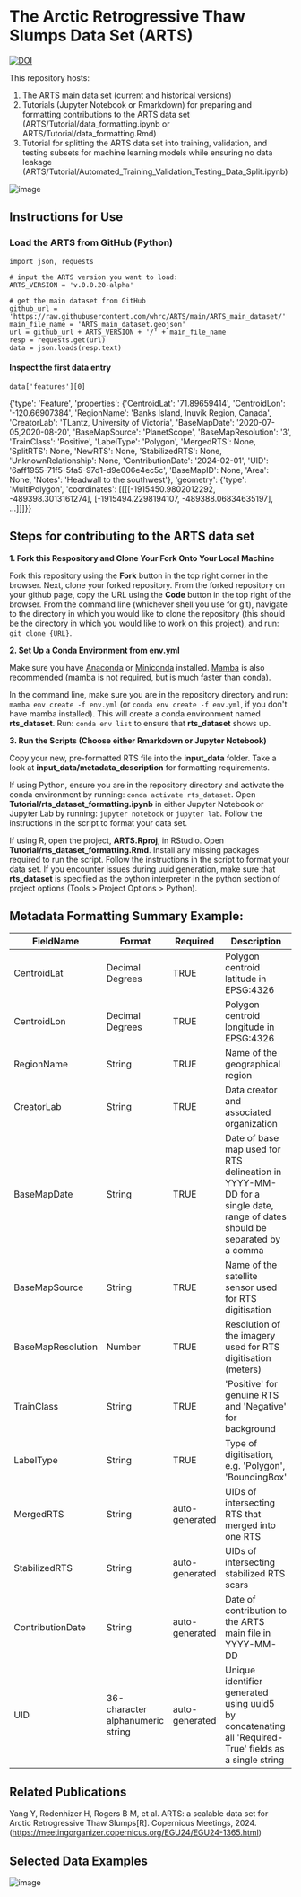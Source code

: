 # The Arctic Retrogressive Thaw Slumps Data Set (ARTS)

[![DOI](https://zenodo.org/badge/730674203.svg)](https://zenodo.org/doi/10.5281/zenodo.10535025)

This repository hosts:
1. The ARTS main data set (current and historical versions)
2. Tutorials (Jupyter Notebook or Rmarkdown) for preparing and formatting contributions to the ARTS data set (ARTS/Tutorial/data_formatting.ipynb or ARTS/Tutorial/data_formatting.Rmd)
3. Tutorial for splitting the ARTS data set into training, validation, and testing subsets for machine learning models while ensuring no data leakage (ARTS/Tutorial/Automated_Training_Validation_Testing_Data_Split.ipynb)

![image](https://github.com/whrc/ARTS/blob/main/img/YiliYang_RTS_site_figure_Jun_2024_stereographic.jpg)

## Instructions for Use
### Load the ARTS from GitHub (Python)
```
import json, requests

# input the ARTS version you want to load:
ARTS_VERSION = 'v.0.0.20-alpha'

# get the main dataset from GitHub
github_url = 'https://raw.githubusercontent.com/whrc/ARTS/main/ARTS_main_dataset/'
main_file_name = 'ARTS_main_dataset.geojson'
url = github_url + ARTS_VERSION + '/' + main_file_name
resp = requests.get(url)
data = json.loads(resp.text)
```
#### Inspect the first data entry
```
data['features'][0]
```
{'type': 'Feature',
 'properties': {'CentroidLat': '71.89659414',
  'CentroidLon': '-120.66907384',
  'RegionName': 'Banks Island, Inuvik Region, Canada',
  'CreatorLab': 'TLantz, University of Victoria',
  'BaseMapDate': '2020-07-05,2020-08-20',
  'BaseMapSource': 'PlanetScope',
  'BaseMapResolution': '3',
  'TrainClass': 'Positive',
  'LabelType': 'Polygon',
  'MergedRTS': None,
  'SplitRTS': None,
  'NewRTS': None,
  'StabilizedRTS': None,
  'UnknownRelationship': None,
  'ContributionDate': '2024-02-01',
  'UID': '6aff1955-71f5-5fa5-97d1-d9e006e4ec5c',
  'BaseMapID': None,
  'Area': None,
  'Notes': 'Headwall to the southwest'},
 'geometry': {'type': 'MultiPolygon',
  'coordinates': [[[[-1915450.9802012292, -489398.3013161274],
     [-1915494.2298194107, -489388.06834635197],
    ...]]]}}

## Steps for contributing to the ARTS data set
**1. Fork this Respository and Clone Your Fork Onto Your Local Machine**

Fork this repository using the **Fork** button in the top right corner in the browser. Next, clone your forked repository. From the forked repository on your github page, copy the URL using the **Code** button in the top right of the browser. From the command line (whichever shell you use for git), navigate to the directory in which you would like to clone the repository (this should be the directory in which you would like to work on this project), and run: `git clone {URL}`.

**2. Set Up a Conda Environment from env.yml**

Make sure you have [Anaconda](https://www.anaconda.com/download/) or [Miniconda](https://docs.conda.io/projects/miniconda/en/latest/) installed. [Mamba](https://anaconda.org/conda-forge/mamba) is also recommended (mamba is not required, but is much faster than conda).

In the command line, make sure you are in the repository directory and run: `mamba env create -f env.yml` (or `conda env create -f env.yml`, if you don't have mamba installed). This will create a conda environment named **rts_dataset**. Run: `conda env list` to ensure that **rts_dataset** shows up.

**3. Run the Scripts (Choose either Rmarkdown or Jupyter Notebook)**

Copy your new, pre-formatted RTS file into the **input_data** folder. Take a look at **input_data/metadata_description** for formatting requirements.
   
If using Python, ensure you are in the repository directory and activate the conda environment by running: `conda activate rts_dataset`. Open **Tutorial/rts_dataset_formatting.ipynb** in either Jupyter Notebook or Jupyter Lab by running: `jupyter notebook` or `jupyter lab`. Follow the instructions in the script to format your data set.
   
If using R, open the project, **ARTS.Rproj**, in RStudio. Open **Tutorial/rts_dataset_formatting.Rmd**. Install any missing packages required to run the script. Follow the instructions in the script to format your data set. If you encounter issues during uuid generation, make sure that **rts_dataset** is specified as the python interpreter in the python section of project options (Tools > Project Options > Python).

## Metadata Formatting Summary Example:

| FieldName         | Format                           | Required       | Description                                                                                                                |
|-------------------|----------------------------------|----------------|----------------------------------------------------------------------------------------------------------------------------|
| CentroidLat       | Decimal Degrees                  | TRUE           | Polygon centroid latitude in EPSG:4326                                                                                     |
| CentroidLon       | Decimal Degrees                  | TRUE           | Polygon centroid longitude in EPSG:4326                                                                                    |
| RegionName        | String                           | TRUE           | Name of the geographical region                                                                                            |
| CreatorLab        | String                           | TRUE           | Data creator and associated organization                                                                                   |
| BaseMapDate       | String                           | TRUE           | Date of base map used for RTS delineation in YYYY-MM-DD for a single date, range of dates should be separated by a comma   |
| BaseMapSource     | String                           | TRUE           | Name of the satellite sensor used for RTS digitisation                                                                     |
| BaseMapResolution | Number                           | TRUE           | Resolution of the imagery used for RTS digitisation (meters)                                                               |
| TrainClass        | String                           | TRUE           | 'Positive' for genuine RTS and 'Negative' for background                                                                   |
| LabelType         | String                           | TRUE           | Type of digitisation, e.g. 'Polygon', 'BoundingBox'                                                                        |
| MergedRTS         | String                           | auto-generated | UIDs of intersecting RTS that merged into one RTS                                                                          |
| StabilizedRTS     | String                           | auto-generated | UIDs of intersecting stabilized RTS scars                                                                                  |
| ContributionDate  | String                           | auto-generated | Date of contribution to the ARTS main file in YYYY-MM-DD                                                                   |
| UID               | 36-character alphanumeric string | auto-generated | Unique identifier generated using uuid5 by concatenating all 'Required-True' fields as a single string                   |

## Related Publications
Yang Y, Rodenhizer H, Rogers B M, et al. ARTS: a scalable data set for Arctic Retrogressive Thaw Slumps[R]. Copernicus Meetings, 2024.
(https://meetingorganizer.copernicus.org/EGU24/EGU24-1365.html)

## Selected Data Examples
![image](https://github.com/whrc/ARTS/blob/main/img/RTSfigure.jpg)


